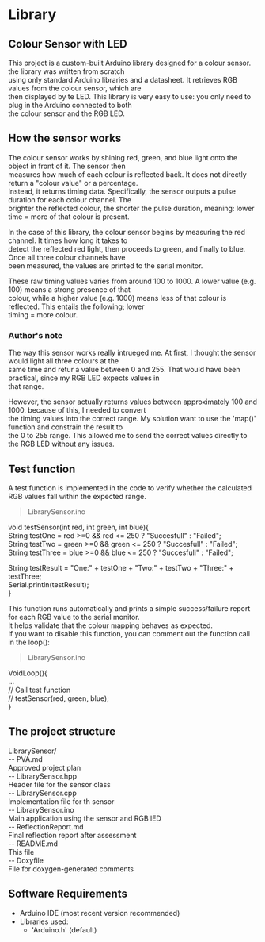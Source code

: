 # Library
## Colour Sensor with LED
This project is a custom-built Arduino library designed for a colour sensor. the library was written from scratch  
using only standard Arduino libraries and a datasheet. It retrieves RGB values from the colour sensor, which are   
then displayed by te LED. This library is very easy to use: you only need to plug in the Arduino connected to both   
the colour sensor and the RGB LED.

## How the sensor works
The colour sensor works by shining red, green, and blue light onto the object in front of it. The sensor then   
measures how much of each colour is reflected back. It does not directly return a "colour value" or a percentage.   
Instead, it returns timing data. Specifically, the sensor outputs a pulse duration for each colour channel. The   
brighter the reflected colour, the shorter the pulse duration, meaning: lower time = more of that colour is present.  

In the case of this library, the colour sensor begins by measuring the red channel. It times how long it takes to   
detect the reflected red light, then proceeds to green, and finally to blue. Once all three colour channels have   
been measured, the values are printed to the serial monitor.  

These raw timing values varies from around 100 to 1000. A lower value (e.g. 100) means a strong presence of that   
colour, while a higher value (e.g. 1000) means less of that colour is reflected. This entails the following; lower   
timing = more colour.  

### Author's note  
The way this sensor works really intrueged me. At first, I thought the sensor would light all three colours at the   
same time and retur a value between 0 and 255. That would have been practical, since my RGB LED expects values in   
that range.  

However, the sensor actually returns values between approximately 100 and 1000. because of this, I needed to convert   
the timing values into the correct range. My solution want to use the 'map()' function and constrain the result to   
the 0 to 255 range. This allowed me to send the correct values directly to the RGB LED without any issues.  

## Test function  
A test function is implemented in the code to verify whether the calculated RGB values fall within the expected range.  
> LibrarySensor.ino    

void testSensor(int red, int green, int blue){  
String testOne   = red   >=0 && red   <= 250 ? "Succesfull" : "Failed";  
String testTwo   = green >=0 && green <= 250 ? "Succesfull" : "Failed";  
String testThree = blue  >=0 && blue  <= 250 ? "Succesfull" : "Failed";  

String testResult = "One:" + testOne + "Two:" + testTwo + "Three:" + testThree;  
Serial.println(testResult);  
}   

This function runs automatically and prints a simple success/failure report for each RGB value to the serial monitor.   
It helps validate that the colour mapping behaves as expected.  
If you want to disable this function, you can comment out the function call in the loop():  
> LibrarySensor.ino  

VoidLoop(){  
...  
// Call test function  
// testSensor(red, green, blue);  
}  

## The project structure
LibrarySensor/  
-- PVA.md  
 Approved project plan  
-- LibrarySensor.hpp   
 Header file for the sensor class  
-- LibrarySensor.cpp  
 Implementation file for th sensor  
-- LibrarySensor.ino  
 Main application using the sensor and RGB lED  
-- ReflectionReport.md  
 Final reflection report after assessment  
-- README.md  
 This file  
-- Doxyfile  
 File for doxygen-generated comments  

## Software Requirements
- Arduino IDE (most recent version recommended)
- Libraries used:
    - 'Arduino.h' (default)
